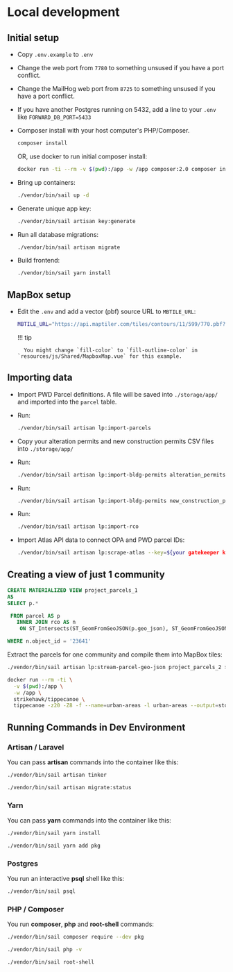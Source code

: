 # Local development

## Initial setup


- Copy `.env.example` to `.env`
- Change the web port from `7780` to something unsused if you have a port conflict.
- Change the MailHog web port from `8725` to something unsused if you have a port conflict.
- If you have another Postgres running on 5432, add a line to your `.env` like `FORWARD_DB_PORT=5433`
- Composer install with your host computer's PHP/Composer.

    ```bash
    composer install
    ```

    OR, use docker to run initial composer install:

    ```bash
    docker run -ti --rm -v $(pwd):/app -w /app composer:2.0 composer install
    ```

- Bring up containers:

    ```bash
    ./vendor/bin/sail up -d
    ```

- Generate unique app key:

    ```bash
    ./vendor/bin/sail artisan key:generate
    ```

- Run all database migrations:

    ```bash
    ./vendor/bin/sail artisan migrate
    ```

- Build frontend:

    ```bash
    ./vendor/bin/sail yarn install
    ```

## MapBox setup

- Edit the `.env` and add a vector (pbf) source URL to `MBTILE_URL`:

    ```bash
    MBTILE_URL="https://api.maptiler.com/tiles/contours/11/599/770.pbf?key=yd4rAVOD6ZdfBCcbKnIE"
    ```

    !!! tip

        You might change `fill-color` to `fill-outline-color` in `resources/js/Shared/MapboxMap.vue` for this example.

## Importing data

- Import PWD Parcel definitions. A file will be saved into `./storage/app/` and imported into the `parcel` table.
- Run:

    ```bash
    ./vendor/bin/sail artisan lp:import-parcels
    ```

- Copy your alteration permits and new construction permits CSV files into `./storage/app/`
- Run:

    ```bash
    ./vendor/bin/sail artisan lp:import-bldg-permits alteration_permits.csv
    ```

- Run:

    ```bash
    ./vendor/bin/sail artisan lp:import-bldg-permits new_construction_permits.csv
    ```

- Run:

    ```bash
    ./vendor/bin/sail artisan lp:import-rco
    ```

- Import Atlas API data to connect OPA and PWD parcel IDs:

    ```bash
    ./vendor/bin/sail artisan lp:scrape-atlas --key=${your gatekeeper key}
    ```

## Creating a view of just 1 community

```sql
CREATE MATERIALIZED VIEW project_parcels_1
AS
SELECT p.*

 FROM parcel AS p
   INNER JOIN rco AS n
    ON ST_Intersects(ST_GeomFromGeoJSON(p.geo_json), ST_GeomFromGeoJSON(n.geo_json))

WHERE n.object_id = '23641'
```

Extract the parcels for one community and compile them into MapBox tiles:

```bash
./vendor/bin/sail artisan lp:stream-parcel-geo-json project_parcels_2 > project1.geojson

docker run --rm -ti \
  -v $(pwd):/app \
  -w /app \
  strikehawk/tippecanoe \
  tippecanoe -z20 -Z8 -f --name=urban-areas -l urban-areas --output=storage/app/urban_area.mbtiles project1.geojson
```

## Running Commands in Dev Environment

### Artisan / Laravel

You can pass **artisan** commands into the container like this:

```bash
./vendor/bin/sail artisan tinker
```

```bash
./vendor/bin/sail artisan migrate:status
```

### Yarn

You can pass **yarn** commands into the container like this:

```bash
./vendor/bin/sail yarn install
```

```bash
./vendor/bin/sail yarn add pkg
```

### Postgres

You run an interactive **psql** shell like this:

```bash
./vendor/bin/sail psql
```

### PHP / Composer

You run **composer**, **php** and **root-shell** commands:

```bash
./vendor/bin/sail composer require --dev pkg
```

```bash
./vendor/bin/sail php -v
```

```bash
./vendor/bin/sail root-shell
```

